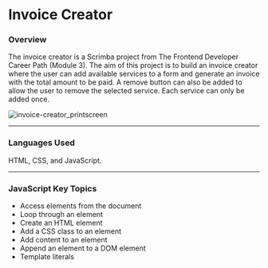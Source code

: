 # Invoice Creator

### Overview
The invoice creator is a Scrimba project from The Frontend Developer Career Path (Module 3).
The aim of this project is to build an invoice creator where the user can add available services to a form and generate an invoice with the total amount to be paid. A remove button can also be added to allow the user to remove the selected service. Each service can only be added once.


![invoice-creator_printscreen](https://user-images.githubusercontent.com/32905852/165869304-9d96b6fa-30c1-41bc-bf5f-0c73acf956e1.png)


***

### Languages Used
HTML, CSS, and JavaScript.

***

### JavaScript Key Topics

* Access elements from the document
* Loop through an element
* Create an HTML element
* Add a CSS class to an element
* Add content to an element
* Append an element to a DOM element
* Template literals

